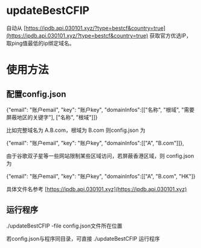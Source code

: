 # updateBestCFIP

自动从 [https://ipdb.api.030101.xyz/?type=bestcf&country=true](https://ipdb.api.030101.xyz/?type=bestcf&country=true) 获取官方优选IP，取ping值最低的ip绑定域名。

# 使用方法

## 配置config.json

{"email": "账户email", "key": "账户key", "domainInfos":[["名称", "根域", "需要屏蔽地区的关键字"], ["名称", "根域"]]}

比如完整域名为 A.B.com，根域为 B.com 则config.json 为

{"email": "账户email", "key": "账户key", "domainInfos":[["A", "B.com"]]},

由于谷歌双子星等一些网站限制某些区域访问，若屏蔽香港区域，则 config.json 为

{"email": "账户email", "key": "账户key", "domainInfos":[["A", "B.com", "HK"]}

具体文件名参考 [https://ipdb.api.030101.xyz](https://ipdb.api.030101.xyz)

## 运行程序

./updateBestCFIP -file config.json文件所在位置

若config.json与程序同目录，可直接 ./updateBestCFIP 运行程序
